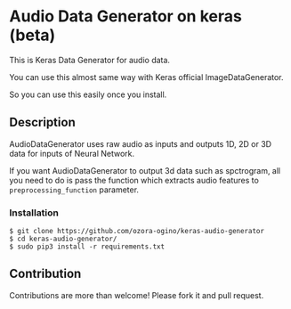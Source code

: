 # Audio Data Generator on keras (beta)

This is Keras Data Generator for audio data.

You can use this almost same way with Keras official ImageDataGenerator.

So you can use this easily once you install.

## Description

AudioDataGenerator uses raw audio as inputs and outputs 1D, 2D or 3D data for inputs of Neural Network.

If you want AudioDataGenerator to output 3d data such as spctrogram, all you need to do is pass the function which extracts audio features to  ```preprocessing_function``` parameter.


### Installation 

```
$ git clone https://github.com/ozora-ogino/keras-audio-generator
$ cd keras-audio-generator/
$ sudo pip3 install -r requirements.txt
```

## Contribution

Contributions are more than welcome!
Please fork it and pull request.
